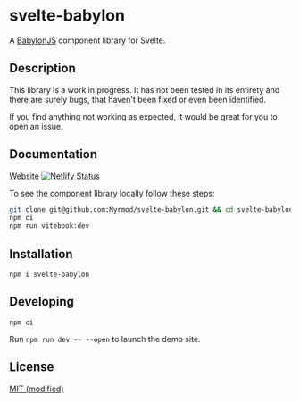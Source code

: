 # svelte-babylon

A [BabylonJS](https://www.babylonjs.com/) component library for Svelte.

## Description
This library is a work in progress. It has not been tested in its entirety and there are surely bugs, that haven't been fixed or even been identified.

If you find anything not working as expected, it would be great for you to open an issue.

## Documentation
[Website](svelte-babylon.netlify.app) [![Netlify Status](https://api.netlify.com/api/v1/badges/67a15e95-bc5d-46e2-9fc9-061a39578019/deploy-status)](https://app.netlify.com/sites/svelte-babylon/deploys)

To see the component library locally follow these steps:
```bash
git clone git@github.com:Myrmod/svelte-babylon.git && cd svelte-babylon
npm ci
npm run vitebook:dev
```

## Installation

```
npm i svelte-babylon
```

## Developing

```
npm ci
```

Run `npm run dev -- --open` to launch the demo site.

## License

[MIT (modified)](LICENSE)
